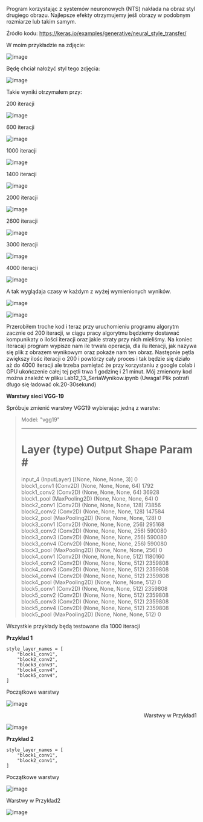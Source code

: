 Program korzystając z systemów neuronowych (NTS) nakłada na obraz styl drugiego obrazu. Najlepsze efekty otrzymujemy jeśli obrazy w podobnym rozmiarze lub takim samym.

Źródło kodu: https://keras.io/examples/generative/neural_style_transfer/

W moim przykładzie na zdjęcie: 

![image](https://user-images.githubusercontent.com/80325475/150857031-959cf7ca-2820-44d5-8088-2cac17a44f70.png)

Będę chciał nałożyć styl tego zdjęcia: 

![image](https://user-images.githubusercontent.com/80325475/150857070-23d2ae7b-6c76-49e3-9003-88f2691b4344.png)

Takie wyniki otrzymałem przy:

200 iteracji

![image](https://user-images.githubusercontent.com/80325475/150857226-2be64814-493b-492c-8652-9eb3b58d8039.png)

600 iteracji

![image](https://user-images.githubusercontent.com/80325475/150857261-ce40dc1d-56ff-4cf4-ba4b-a8abcd8ad678.png)


1000 iteracji

![image](https://user-images.githubusercontent.com/80325475/150857328-7d8aa91c-f8fc-413c-9c60-ecf3665a3e11.png)

1400 iteracji

![image](https://user-images.githubusercontent.com/80325475/150857353-798cebca-782d-4219-92e3-1372d5de7f4b.png)

2000 iteracji

![image](https://user-images.githubusercontent.com/80325475/150857376-63bbffe2-321d-4521-9301-28aa3bc73622.png)

2600 iteracji

![image](https://user-images.githubusercontent.com/80325475/150857418-8b679e40-a67b-43b7-bac4-99140706e84b.png)

3000 iteracji

![image](https://user-images.githubusercontent.com/80325475/150857459-a69a4c9f-4fd2-4462-8921-644aad283673.png)

4000 iteracji

![image](https://user-images.githubusercontent.com/80325475/150857532-2ad97979-cdd6-4e84-83ee-3f7577fd7c2e.png)

A tak wyglądaja czasy w każdym z wyżej wymienionych wyników.

![image](https://user-images.githubusercontent.com/80325475/150858117-0b81ef63-e05a-4fa0-a489-5fe488e6b928.png)

![image](https://user-images.githubusercontent.com/80325475/150858773-9c143734-d2b5-4c6d-955c-50253a5444c5.png)

Przerobiłem troche kod i teraz przy uruchomieniu programu algorytm zacznie od 200 iteracji, w ciągu pracy algorytmu będziemy dostawać kompunikaty o ilości iteracji oraz jakie straty przy nich mieliśmy. Na koniec iteracaji program wypisze nam ile trwała operacja, dla ilu iteracji, jak nazywa się plik z obrazem wynikowym oraz pokaże nam ten obraz. Następnie pętla zwiększy ilośc iteracji o 200 i powtórzy cały proces i tak będzie się działo aż do 4000 iteracji ale trzeba pamiętać że przy korzystaniu z google colab i GPU ukończenie całej tej pętli trwa 1 godzinę i 21 minut. Mój zmienony kod można znaleźć w pliku Lab12_13_SeriaWynikow.ipynb (Uwaga! Plik potrafi długo się ładować ok.20-30sekund)

**Warstwy sieci VGG-19**

Spróbuje zmienić warstwy VGG19 wybierając jedną z warstw:

>Model: "vgg19"
>_________________________________________________________________
> Layer (type)                Output Shape              Param #   
>=================================================================
>input_4 (InputLayer)        [(None, None, None, 3)]   0                                                                          
>block1_conv1 (Conv2D)       (None, None, None, 64)    1792                                                                    
>block1_conv2 (Conv2D)       (None, None, None, 64)    36928                                                                   
>block1_pool (MaxPooling2D)  (None, None, None, 64)    0                                                                        
>block2_conv1 (Conv2D)       (None, None, None, 128)   73856                                                                     
>block2_conv2 (Conv2D)       (None, None, None, 128)   147584                                                                    
>block2_pool (MaxPooling2D)  (None, None, None, 128)   0                                                                         
>block3_conv1 (Conv2D)       (None, None, None, 256)   295168                                                                  
>block3_conv2 (Conv2D)       (None, None, None, 256)   590080                                                                   
>block3_conv3 (Conv2D)       (None, None, None, 256)   590080                                                                    
>block3_conv4 (Conv2D)       (None, None, None, 256)   590080                                                                   
>block3_pool (MaxPooling2D)  (None, None, None, 256)   0                                                                        
>block4_conv1 (Conv2D)       (None, None, None, 512)   1180160                                                                   
>block4_conv2 (Conv2D)       (None, None, None, 512)   2359808                                                                   
>block4_conv3 (Conv2D)       (None, None, None, 512)   2359808                                                                   
>block4_conv4 (Conv2D)       (None, None, None, 512)   2359808                                                                   
>block4_pool (MaxPooling2D)  (None, None, None, 512)   0                                                                         
>block5_conv1 (Conv2D)       (None, None, None, 512)   2359808                                                                   
>block5_conv2 (Conv2D)       (None, None, None, 512)   2359808                                                                   
>block5_conv3 (Conv2D)       (None, None, None, 512)   2359808                                                                  
>block5_conv4 (Conv2D)       (None, None, None, 512)   2359808                                                                   
>block5_pool (MaxPooling2D)  (None, None, None, 512)   0  

Wszystkie przykłady będą testowane dla 1000 iteracji

**Przykład 1**

```
style_layer_names = [
    "block1_conv1",
    "block2_conv2",
    "block3_conv3",
    "block4_conv4",
    "block5_conv4",
]
```

<p align="left">Początkowe warstwy</p>

![image](https://user-images.githubusercontent.com/80325475/150857328-7d8aa91c-f8fc-413c-9c60-ecf3665a3e11.png)


<p align="right">Warstwy w Przykład1</p>

![image](https://user-images.githubusercontent.com/80325475/150869316-3c21c8fc-b858-429f-960e-df7e4a8f0dcc.png)

**Przykład 2**
```
style_layer_names = [
    "block1_conv1",
    "block2_conv1",
]
```
Początkowe warstwy

![image](https://user-images.githubusercontent.com/80325475/150857328-7d8aa91c-f8fc-413c-9c60-ecf3665a3e11.png)

Warstwy w Przykład2

![image](https://user-images.githubusercontent.com/80325475/150871426-aa687068-b0d3-4ac9-8dd7-d0eff52699dd.png)




